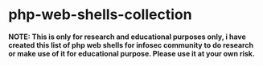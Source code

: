 # php-web-shells-collection

<b>NOTE: This is only for research and educational purposes only, i have created this list of php web shells for infosec community to do research or make use of it for educational purpose. Please use it at your own risk. 
  
